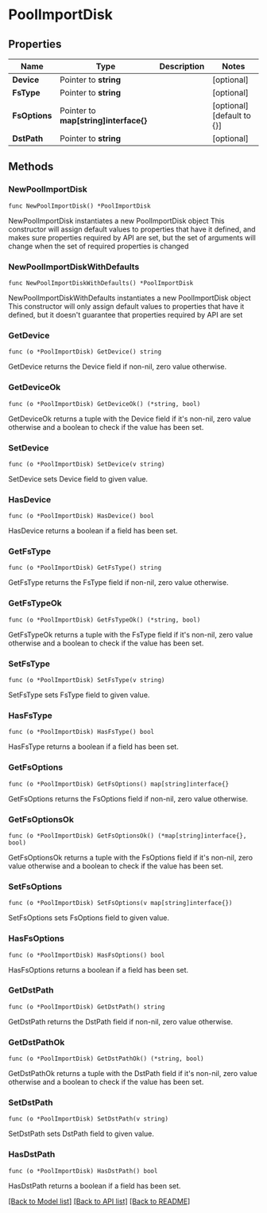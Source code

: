 # PoolImportDisk

## Properties

Name | Type | Description | Notes
------------ | ------------- | ------------- | -------------
**Device** | Pointer to **string** |  | [optional] 
**FsType** | Pointer to **string** |  | [optional] 
**FsOptions** | Pointer to **map[string]interface{}** |  | [optional] [default to {}]
**DstPath** | Pointer to **string** |  | [optional] 

## Methods

### NewPoolImportDisk

`func NewPoolImportDisk() *PoolImportDisk`

NewPoolImportDisk instantiates a new PoolImportDisk object
This constructor will assign default values to properties that have it defined,
and makes sure properties required by API are set, but the set of arguments
will change when the set of required properties is changed

### NewPoolImportDiskWithDefaults

`func NewPoolImportDiskWithDefaults() *PoolImportDisk`

NewPoolImportDiskWithDefaults instantiates a new PoolImportDisk object
This constructor will only assign default values to properties that have it defined,
but it doesn't guarantee that properties required by API are set

### GetDevice

`func (o *PoolImportDisk) GetDevice() string`

GetDevice returns the Device field if non-nil, zero value otherwise.

### GetDeviceOk

`func (o *PoolImportDisk) GetDeviceOk() (*string, bool)`

GetDeviceOk returns a tuple with the Device field if it's non-nil, zero value otherwise
and a boolean to check if the value has been set.

### SetDevice

`func (o *PoolImportDisk) SetDevice(v string)`

SetDevice sets Device field to given value.

### HasDevice

`func (o *PoolImportDisk) HasDevice() bool`

HasDevice returns a boolean if a field has been set.

### GetFsType

`func (o *PoolImportDisk) GetFsType() string`

GetFsType returns the FsType field if non-nil, zero value otherwise.

### GetFsTypeOk

`func (o *PoolImportDisk) GetFsTypeOk() (*string, bool)`

GetFsTypeOk returns a tuple with the FsType field if it's non-nil, zero value otherwise
and a boolean to check if the value has been set.

### SetFsType

`func (o *PoolImportDisk) SetFsType(v string)`

SetFsType sets FsType field to given value.

### HasFsType

`func (o *PoolImportDisk) HasFsType() bool`

HasFsType returns a boolean if a field has been set.

### GetFsOptions

`func (o *PoolImportDisk) GetFsOptions() map[string]interface{}`

GetFsOptions returns the FsOptions field if non-nil, zero value otherwise.

### GetFsOptionsOk

`func (o *PoolImportDisk) GetFsOptionsOk() (*map[string]interface{}, bool)`

GetFsOptionsOk returns a tuple with the FsOptions field if it's non-nil, zero value otherwise
and a boolean to check if the value has been set.

### SetFsOptions

`func (o *PoolImportDisk) SetFsOptions(v map[string]interface{})`

SetFsOptions sets FsOptions field to given value.

### HasFsOptions

`func (o *PoolImportDisk) HasFsOptions() bool`

HasFsOptions returns a boolean if a field has been set.

### GetDstPath

`func (o *PoolImportDisk) GetDstPath() string`

GetDstPath returns the DstPath field if non-nil, zero value otherwise.

### GetDstPathOk

`func (o *PoolImportDisk) GetDstPathOk() (*string, bool)`

GetDstPathOk returns a tuple with the DstPath field if it's non-nil, zero value otherwise
and a boolean to check if the value has been set.

### SetDstPath

`func (o *PoolImportDisk) SetDstPath(v string)`

SetDstPath sets DstPath field to given value.

### HasDstPath

`func (o *PoolImportDisk) HasDstPath() bool`

HasDstPath returns a boolean if a field has been set.


[[Back to Model list]](../README.md#documentation-for-models) [[Back to API list]](../README.md#documentation-for-api-endpoints) [[Back to README]](../README.md)


